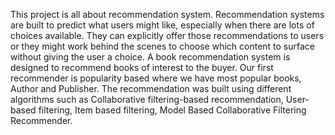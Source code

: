 This project is all about recommendation system. Recommendation systems are built to predict what users might like, especially when there are lots of choices available. They can explicitly offer those recommendations to users or they might work behind the scenes to choose which content to surface without giving the user a choice. A book recommendation system is designed to recommend books of interest to the buyer. Our first recommender is popularity based where we have most popular books, Author and Publisher. The recommendation was built using different algorithms such as Collaborative filtering-based recommendation, User-based filtering, Item based filtering, Model Based Collaborative Filtering Recommender.
